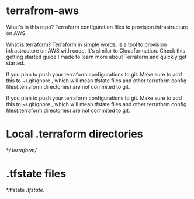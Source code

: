 # terrafrom-aws
What's in this repo?
Terraform configuration files to provision infrastructure on AWS.

What is terraform?
Terraform in simple words, is a tool to provision infrastructure on AWS with code. It's similar to Cloudformation.
Check this getting started guide I made to learn more about Terraform and quickly get started.

If you plan to push your terraform configurations to git. Make sure to add this to ~/.gitignore , which will mean tfstate files and other terraform config files(.terraform directories) are not commited to git.

If you plan to push your terraform configurations to git. Make sure to add this to ~/.gitignore , which will mean tfstate files and other terraform config files(.terraform directories) are not commited to git.
# Local .terraform directories
**/.terraform/*

# .tfstate files
*.tfstate
*.tfstate.* 
